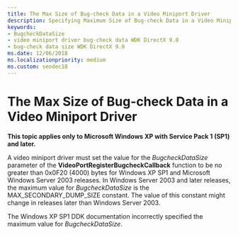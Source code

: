 ```yaml
---
title: The Max Size of Bug-check Data in a Video Miniport Driver
description: Specifying Maximum Size of Bug-check Data in a Video Miniport Driver
keywords:
- BugcheckDataSize
- video miniport driver bug-check data WDK DirectX 9.0
- bug-check data size WDK DirectX 9.0
ms.date: 12/06/2018
ms.localizationpriority: medium
ms.custom: seodec18
---
```


# The Max Size of Bug-check Data in a Video Miniport Driver


**This topic applies only to Microsoft Windows XP with Service Pack 1 (SP1) and later.**

A video miniport driver must set the value for the *BugcheckDataSize* parameter of the **VideoPortRegisterBugcheckCallback** function to be no greater than 0x0F20 (4000) bytes for Windows XP SP1 and Microsoft Windows Server 2003 releases. In Windows Server 2003 and later releases, the maximum value for *BugcheckDataSize* is the MAX\_SECONDARY\_DUMP\_SIZE constant. The value of this constant might change in releases later than Windows Server 2003.

The Windows XP SP1 DDK documentation incorrectly specified the maximum value for *BugcheckDataSize*.

 

 





